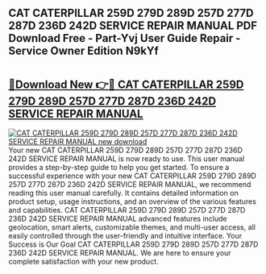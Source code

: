 ## CAT CATERPILLAR 259D 279D 289D 257D 277D 287D 236D 242D SERVICE REPAIR MANUAL PDF Download Free - Part-Yvj User Guide Repair - Service Owner Edition N9kYf

# <h2><a href="http://bc48479.oget.top/?id=CAT+CATERPILLAR+259D+279D+289D+257D+277D+287D+236D+242D+SERVICE+REPAIR+MANUAL">🔗Download New 👉🔴 CAT CATERPILLAR 259D 279D 289D 257D 277D 287D 236D 242D SERVICE REPAIR MANUAL</a></h2>

[![CAT CATERPILLAR 259D 279D 289D 257D 277D 287D 236D 242D SERVICE REPAIR MANUAL new download](https://i.imgur.com/5g1atiW.png)](http://bc48479.oget.top/?id=CAT+CATERPILLAR+259D+279D+289D+257D+277D+287D+236D+242D+SERVICE+REPAIR+MANUAL)
Your new CAT CATERPILLAR 259D 279D 289D 257D 277D 287D 236D 242D SERVICE REPAIR MANUAL is now ready to use. This user manual provides a step-by-step guide to help you get started. To ensure a successful experience with your new CAT CATERPILLAR 259D 279D 289D 257D 277D 287D 236D 242D SERVICE REPAIR MANUAL, we recommend reading this user manual carefully. It contains detailed information on product setup, usage instructions, and an overview of the various features and capabilities. CAT CATERPILLAR 259D 279D 289D 257D 277D 287D 236D 242D SERVICE REPAIR MANUAL advanced features include geolocation, smart alerts, customizable themes, and multi-user access, all easily controlled through the user-friendly and intuitive interface. Your Success is Our Goal CAT CATERPILLAR 259D 279D 289D 257D 277D 287D 236D 242D SERVICE REPAIR MANUAL. We are here to ensure your complete satisfaction with your new product.
